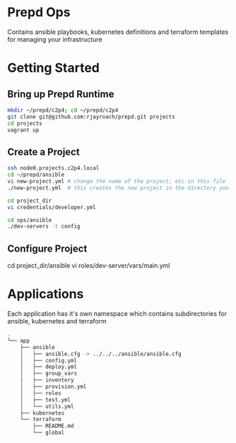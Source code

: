 # Prepd Ops

Contains ansible playbooks, kubernetes definitions and terraform templates for managing your infrastructure


# Getting Started

## Bring up Prepd Runtime

```bash
mkdir ~/prepd/c2p4; cd ~/prepd/c2p4
git clone git@github.com:rjayroach/prepd.git projects
cd projects
vagrant up
```

## Create a Project

```bash
ssh node0.projects.c2p4.local
cd ~/prepd/ansible
vi new-project.yml # change the name of the project, etc in this file
./new-project.yml  # this creates the new project in the directory you indicated in previous step

cd project_dir
vi credentials/developer.yml

cd ops/ansible
./dev-servers -t config
```


## Configure Project

cd project_dir/ansible
vi roles/dev-server/vars/main.yml


# Applications

Each application has it's own namespace which contains subdirectories for ansible, kubernetes and terraform

```bash
.
└── app
    ├── ansible
    │   ├── ansible.cfg -> ../../../ansible/ansible.cfg
    │   ├── config.yml
    │   ├── deploy.yml
    │   ├── group_vars
    │   ├── inventory
    │   ├── provision.yml
    │   ├── roles
    │   ├── test.yml
    │   └── utils.yml
    ├── kubernetes
    └── terraform
        ├── README.md
        └── global
```
